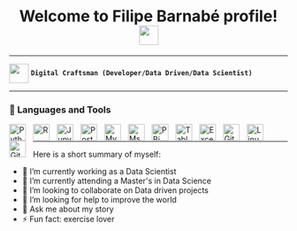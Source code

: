 <h1 align="center">
  Welcome to Filipe Barnabé profile!
  <img src="https://media.giphy.com/media/hvRJCLFzcasrR4ia7z/giphy.gif" width="35">
</h1>

---

<!-- [![Typing SVG](https://readme-typing-svg.demolab.com?font=Fira+Code&pause=1000&center=true&vCenter=true&width=550&lines=+Always+learning+new+things;+Data+Scientist%2FEngineer%2FAnalyst;+BI+analyst)](https://git.io/typing-svg)

<a href="https://git.io/typing-svg"><img src="https://readme-typing-svg.demolab.com?font=Fira+Code&pause=1000&center=true&vCenter=true&width=435&lines=+Always+learning+new+things;+Data+Scientist%2FEngineer%2FAnalyst;+BI+analyst" alt="Typing SVG" /></a> -->

<!-- <p align="center">
  <a href="https://git.io/typing-svg"><img src="https://readme-typing-svg.demolab.com/?lines=Always%20learning%20new%20things;Data%20Scientist%2FEngineer%2FAnalyst;
  BI%20Analyst&font=Fira%20Code&center=true&width=440&height=45&color=36BCF7FF&vCenter=true&size=22&pause=1000"></a>
</p> -->

<img src="https://media.giphy.com/media/OMrq9FmUgObwogeL06/giphy.gif" width="35" align="center"> **`Digital Craftsman (Developer/Data Driven/Data Scientist)`** 

---

### 🧰 Languages and Tools

<img align="left" alt="Python" width="30px" style="padding-right:10px;" src="https://cdn.jsdelivr.net/gh/devicons/devicon/icons/python/python-original.svg" />
<img align="left" alt="R" width="30px" style="padding-right:10px;" src="https://cdn.jsdelivr.net/gh/devicons/devicon/icons/rstudio/rstudio-original.svg" />
<img align="left" alt="Jupyter" width="30px" style="padding-right:10px;" src="https://cdn.jsdelivr.net/gh/devicons/devicon/icons/jupyter/jupyter-original-wordmark.svg" />
<img align="left" alt="Postgres" width="30px" style="padding-right:10px;" src="https://cdn.jsdelivr.net/gh/devicons/devicon/icons/postgresql/postgresql-plain.svg" />
<img align="left" alt="MySql" width="30px" style="padding-right:10px;" src="https://cdn.jsdelivr.net/gh/devicons/devicon/icons/mysql/mysql-plain.svg" />
<img align="left" alt="MsServer" width="30px" style="padding-right:10px;" src="https://img.icons8.com/color/452/microsoft-sql-server.png" />
<img align="left" alt="PBi" width="30px" style="padding-right:10px;" src="https://upload.wikimedia.org/wikipedia/commons/c/cf/New_Power_BI_Logo.svg" />
<img align="left" alt="Tableau" width="30px" style="padding-right:10px;" src="https://cdn.worldvectorlogo.com/logos/tableau-software.svg" />
<img align="left" alt="Excel" width="30px" style="padding-right:10px;" src="https://upload.wikimedia.org/wikipedia/commons/thumb/3/34/Microsoft_Office_Excel_%282019%E2%80%93present%29.svg/512px-Microsoft_Office_Excel_%282019%E2%80%93present%29.svg.png?20190925171014" />
<img align="left" alt="Git" width="30px" style="padding-right:10px;" src="https://cdn.jsdelivr.net/gh/devicons/devicon/icons/git/git-original.svg" />
<img align="left" alt="Linux" width="30px" style="padding-right:10px;" src="https://cdn.jsdelivr.net/gh/devicons/devicon/icons/linux/linux-original.svg" />
<img align="left" alt="GitHub" width="30px" style="padding-right:10px;" src="https://www.tethysplatform.org/images/github-icon.png" />
<br/>


---

Here is a short summary of myself:
- 🔭 I’m currently working as a Data Scientist
- 🌱 I’m currently attending a Master's in Data Science
- 👯 I’m looking to collaborate on Data driven projects
- 🤔 I’m looking for help to improve the world
- 💬 Ask me about my story 
- ⚡ Fun fact: exercise lover

<!-- - 📫 How to reach me: ... -->
